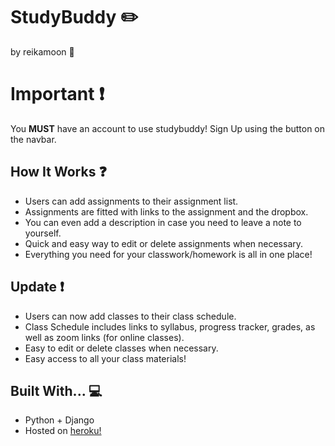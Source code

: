 # StudyBuddy :pencil2:
by reikamoon :ribbon:

# Important :exclamation:
You **MUST** have an account to use studybuddy! Sign Up using the button on the navbar.

## How It Works :question:
* Users can add assignments to their assignment list.<br>
* Assignments are fitted with links to the assignment and the dropbox.<br>
* You can even add a description in case you need to leave a note to yourself. <br>
* Quick and easy way to edit or delete assignments when necessary.<br>
* Everything you need for your classwork/homework is all in one place!

## Update :exclamation:
* Users can now add classes to their class schedule.<br>
* Class Schedule includes links to syllabus, progress tracker, grades, as well as zoom links (for online classes).<br>
* Easy to edit or delete classes when necessary. <br>
* Easy access to all your class materials!

## Built With... :computer:
* Python + Django
* Hosted on [heroku!](https://studybuddy-aa.herokuapp.com/)
